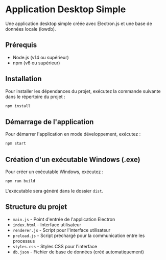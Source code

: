 # Application Desktop Simple

Une application desktop simple créée avec Electron.js et une base de données locale (lowdb).

## Prérequis

- Node.js (v14 ou supérieur)
- npm (v6 ou supérieur)

## Installation

Pour installer les dépendances du projet, exécutez la commande suivante dans le répertoire du projet :

```bash
npm install
```

## Démarrage de l'application

Pour démarrer l'application en mode développement, exécutez :

```bash
npm start
```

## Création d'un exécutable Windows (.exe)

Pour créer un exécutable Windows, exécutez :

```bash
npm run build
```

L'exécutable sera généré dans le dossier `dist`.

## Structure du projet

- `main.js` - Point d'entrée de l'application Electron
- `index.html` - Interface utilisateur
- `renderer.js` - Script pour l'interface utilisateur
- `preload.js` - Script préchargé pour la communication entre les processus
- `styles.css` - Styles CSS pour l'interface
- `db.json` - Fichier de base de données (créé automatiquement)
